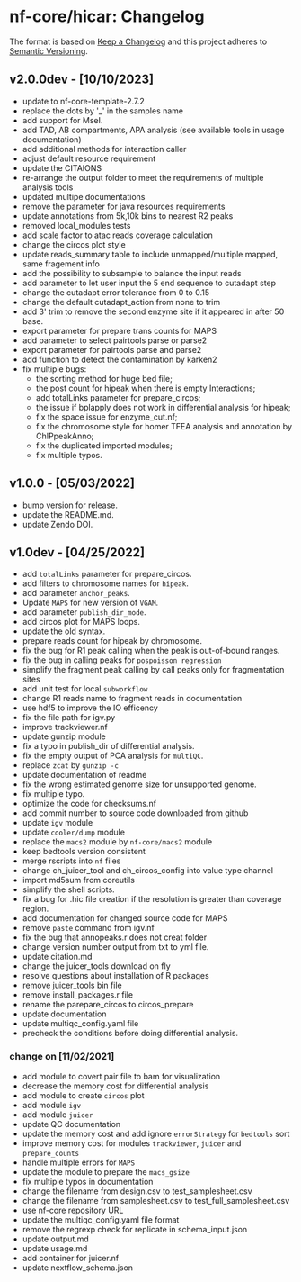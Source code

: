 # nf-core/hicar: Changelog

The format is based on [Keep a Changelog](https://keepachangelog.com/en/1.0.0/)
and this project adheres to [Semantic Versioning](https://semver.org/spec/v2.0.0.html).

## v2.0.0dev - [10/10/2023]

- update to nf-core-template-2.7.2
- replace the dots by '\_' in the samples name
- add support for MseI.
- add TAD, AB compartments, APA analysis (see available tools in usage documentation)
- add additional methods for interaction caller
- adjust default resource requirement
- update the CITAIONS
- re-arrange the output folder to meet the requirements of multiple analysis tools
- updated multipe documentations
- remove the parameter for java resources requirements
- update annotations from 5k,10k bins to nearest R2 peaks
- removed local_modules tests
- add scale factor to atac reads coverage calculation
- change the circos plot style
- update reads_summary table to include unmapped/multiple mapped, same fragement info
- add the possibility to subsample to balance the input reads
- add parameter to let user input the 5 end sequence to cutadapt step
- change the cutadapt error tolerance from 0 to 0.15
- change the default cutadapt_action from none to trim
- add 3' trim to remove the second enzyme site if it appeared in after 50 base.
- export parameter for prepare trans counts for MAPS
- add parameter to select pairtools parse or parse2
- export parameter for pairtools parse and parse2
- add function to detect the contamination by karken2
- fix multiple bugs:
  - the sorting method for huge bed file;
  - the post count for hipeak when there is empty Interactions;
  - add totalLinks parameter for prepare_circos;
  - the issue if bplapply does not work in differential analysis for hipeak;
  - fix the space issue for enzyme_cut.nf;
  - fix the chromosome style for homer TFEA analysis and annotation by ChIPpeakAnno;
  - fix the duplicated imported modules;
  - fix multiple typos.

## v1.0.0 - [05/03/2022]

- bump version for release.
- update the README.md.
- update Zendo DOI.

## v1.0dev - [04/25/2022]

- add `totalLinks` parameter for prepare_circos.
- add filters to chromosome names for `hipeak`.
- add parameter `anchor_peaks`.
- Update `MAPS` for new version of `VGAM`.
- add parameter `publish_dir_mode`.
- add circos plot for MAPS loops.
- update the old syntax.
- prepare reads count for hipeak by chromosome.
- fix the bug for R1 peak calling when the peak is out-of-bound ranges.
- fix the bug in calling peaks for `pospoisson regression`
- simplify the fragment peak calling by call peaks only for fragmentation sites
- add unit test for local `subworkflow`
- change R1 reads name to fragment reads in documentation
- use hdf5 to improve the IO efficency
- fix the file path for igv.py
- improve trackviewer.nf
- update gunzip module
- fix a typo in publish_dir of differential analysis.
- fix the empty output of PCA analysis for `multiQC`.
- replace `zcat` by `gunzip -c`
- update documentation of readme
- fix the wrong estimated genome size for unsupported genome.
- fix multiple typo.
- optimize the code for checksums.nf
- add commit number to source code downloaded from github
- update `igv` module
- update `cooler/dump` module
- replace the `macs2` module by `nf-core/macs2` module
- keep bedtools version consistent
- merge rscripts into `nf` files
- change ch_juicer_tool and ch_circos_config into value type channel
- import md5sum from coreutils
- simplify the shell scripts.
- fix a bug for .hic file creation if the resolution is greater than coverage region.
- add documentation for changed source code for MAPS
- remove `paste` command from igv.nf
- fix the bug that annopeaks.r does not creat folder
- change version number output from txt to yml file.
- update citation.md
- change the juicer_tools download on fly
- resolve questions about installation of R packages
- remove juicer_tools bin file
- remove install_packages.r file
- rename the parepare_circos to circos_prepare
- update documentation
- update multiqc_config.yaml file
- precheck the conditions before doing differential analysis.

### change on [11/02/2021]

- add module to covert pair file to bam for visualization
- decrease the memory cost for differential analysis
- add module to create `circos` plot
- add module `igv`
- add module `juicer`
- update QC documentation
- update the memory cost and add ignore `errorStrategy` for `bedtools` sort
- improve memory cost for modules `trackviewer`, `juicer` and `prepare_counts`
- handle multiple errors for `MAPS`
- update the module to prepare the `macs_gsize`
- fix multiple typos in documentation
- change the filename from design.csv to test_samplesheet.csv
- change the filename from samplesheet.csv to test_full_samplesheet.csv
- use nf-core repository URL
- update the multiqc_config.yaml file format
- remove the regrexp check for replicate in schema_input.json
- update output.md
- update usage.md
- add container for juicer.nf
- update nextflow_schema.json
